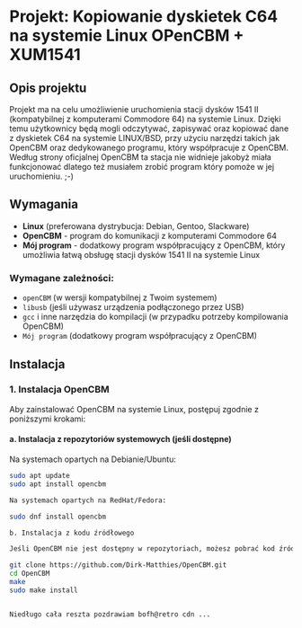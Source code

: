 # Projekt: Kopiowanie dyskietek C64 na systemie Linux OPenCBM + XUM1541

## Opis projektu

Projekt ma na celu umożliwienie uruchomienia stacji dysków 1541 II (kompatybilnej z komputerami Commodore 64) na systemie Linux. 
Dzięki temu użytkownicy będą mogli odczytywać, zapisywać oraz kopiować dane z dyskietek C64 na systemie LINUX/BSD, przy użyciu narzędzi takich jak OpenCBM oraz dedykowanego programu, który współpracuje z OpenCBM.
Według strony oficjalnej OpenCBM ta stacja nie widnieje jakobyż miała funkcjonować dlatego też musiałem zrobić program który pomoże w jej uruchomieniu. ;-)

## Wymagania

- **Linux** (preferowana dystrybucja: Debian, Gentoo, Slackware)
- **OpenCBM** - program do komunikacji z komputerami Commodore 64
- **Mój program** - dodatkowy program współpracujący z OpenCBM, który umożliwia łatwą obsługę stacji dysków 1541 II na systemie Linux

### Wymagane zależności:

- `openCBM` (w wersji kompatybilnej z Twoim systemem)
- `libusb` (jeśli używasz urządzenia podłączonego przez USB)
- `gcc` i inne narzędzia do kompilacji (w przypadku potrzeby kompilowania OpenCBM)
- `Mój program` (dodatkowy program współpracujący z OpenCBM)

## Instalacja

### 1. Instalacja OpenCBM

Aby zainstalować OpenCBM na systemie Linux, postępuj zgodnie z poniższymi krokami:

#### a. Instalacja z repozytoriów systemowych (jeśli dostępne)

Na systemach opartych na Debianie/Ubuntu:

```bash
sudo apt update
sudo apt install opencbm

Na systemach opartych na RedHat/Fedora:

sudo dnf install opencbm

b. Instalacja z kodu źródłowego

Jeśli OpenCBM nie jest dostępny w repozytoriach, możesz pobrać kod źródłowy i zbudować go ręcznie:

git clone https://github.com/Dirk-Matthies/OpenCBM.git
cd OpenCBM
make
sudo make install


Niedługo cała reszta pozdrawiam bofh@retro cdn ...
